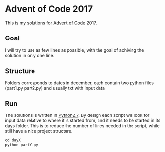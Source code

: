 # Advent of Code 2017


This is my solutions for [Advent of Code](http://adventofcode.com/) 2017.

## Goal
I will try to use as few lines as possible, with the goal of achiving the solution in only one line. 

## Structure
Folders corresponds to dates in december, each contain two python files (part1.py part2.py) and usually txt with input data

## Run
The solutions is written in [Python2.7](https://www.python.org/downloads/release/python-2714/).
By design each script will look for input data relative to where it is started from, and it needs to be started in its days folder.
This is to reduce the number of lines needed in the script, while still have a nice project structure.

```python
cd dayX
python partY.py
```
